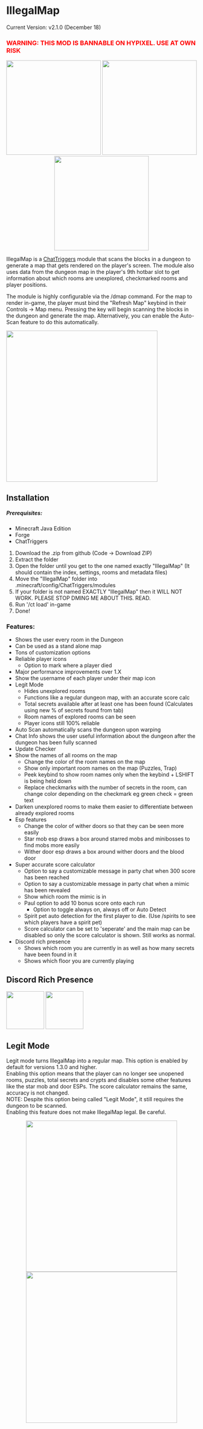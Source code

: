 # IllegalMap
Current Version: v2.1.0 (December 18)

<h3 style="color:red">WARNING: THIS MOD IS BANNABLE ON HYPIXEL. USE AT OWN RISK</h3>

<div class="row" align="center">
  <img src="https://i.imgur.com/X6BeD16.png" height="250" />
  <img src="https://i.imgur.com/D8iSbGU.png" height="250"/>
  <img src="https://i.imgur.com/s2yV3GH.png" height="250"/>
</div>

IllegalMap is a [ChatTriggers](https://chattriggers.com) module that scans the blocks in a dungeon to generate a map that gets rendered on the player's screen. The module also uses data from the dungeon map in the player's 9th hotbar slot to get information about which rooms are unexplored, checkmarked rooms and player positions.

The module is highly configurable via the /dmap command. For the map to render in-game, the player must bind the "Refresh Map" keybind in their Controls -> Map menu. Pressing the key will begin scanning the blocks in the dungeon and generate the map. Alternatively, you can enable the Auto-Scan feature to do this automatically.

<img src="https://i.imgur.com/OBCf8l3.png" height=400/>

## Installation
##### Prerequisites:
- Minecraft Java Edition
- Forge
- ChatTriggers

1. Download the .zip from github (Code -> Download ZIP)
2. Extract the folder
3. Open the folder until you get to the one named exactly "IllegalMap" (It should contain the index, settings, rooms and metadata files)
4. Move the "IllegalMap" folder into .minecraft/config/ChatTriggers/modules
5. If your folder is not named EXACTLY "IllegalMap" then it WILL NOT WORK. PLEASE STOP DMING ME ABOUT THIS. READ.
6. Run '/ct load' in-game
7. Done!

### Features:
- Shows the user every room in the Dungeon
- Can be used as a stand alone map
- Tons of customization options
- Reliable player icons
    - Option to mark where a player died
- Major performance improvements over 1.X
- Show the username of each player under their map icon
- Legit Mode
    - Hides unexplored rooms
    - Functions like a regular dungeon map, with an accurate score calc
    - Total secrets available after at least one has been found (Calculates using new % of secrets found from tab)
    - Room names of explored rooms can be seen
    - Player icons still 100% reliable
- Auto Scan automatically scans the dungeon upon warping
- Chat Info shows the user useful information about the dungeon after the dungeon has been fully scanned
- Update Checker
- Show the names of all rooms on the map
    - Change the color of the room names on the map
    - Show only important room names on the map (Puzzles, Trap)
    - Peek keybind to show room names only when the keybind + LSHIFT is being held down
    - Replace checkmarks with the number of secrets in the room, can change color depending on the checkmark eg green check = green text
- Darken unexplored rooms to make them easier to differentiate between already explored rooms
- Esp features
    - Change the color of wither doors so that they can be seen more easily
    - Star mob esp draws a box around starred mobs and minibosses to find mobs more easily
    - Wither door esp draws a box around wither doors and the blood door
- Super accurate score calculator
    - Option to say a customizable message in party chat when 300 score has been reached
    - Option to say a customizable message in party chat when a mimic has been revealed
    - Show which room the mimic is in
    - Paul option to add 10 bonus score onto each run
        - Option to toggle always on, always off or Auto Detect
    - Spirit pet auto detection for the first player to die. (Use /spirits to see which players have a spirit pet)
    - Score calculator can be set to 'seperate' and the main map can be disabled so only the score calculator is shown. Still works as normal.
- Discord rich presence
    - Shows which room you are currently in as well as how many secrets have been found in it 
    - Shows which floor you are currently playing

## Discord Rich Presence
<img src="https://i.imgur.com/grwsWh0.png" height="100"/>
<img src="https://i.imgur.com/ltywZua.png" height="100"/>


## Legit Mode
Legit mode turns IllegalMap into a regular map. This option is enabled by default for versions 1.3.0 and higher.<br>
Enabling this option means that the player can no longer see unopened rooms, puzzles, total secrets and crypts and disables some other features like the star mob and door ESPs. The score calculator remains the same, accuracy is not changed.<br>
NOTE: Despite this option being called "Legit Mode", it still requires the dungeon to be scanned.<br>
Enabling this feature does not make IllegalMap legal. Be careful.
<div class="row" align="center">
  <img src="https://i.imgur.com/WD5DX0D.png" height="400"/>
  <img src="https://i.imgur.com/2pefIJD.png" height="400"/>
  </div>


